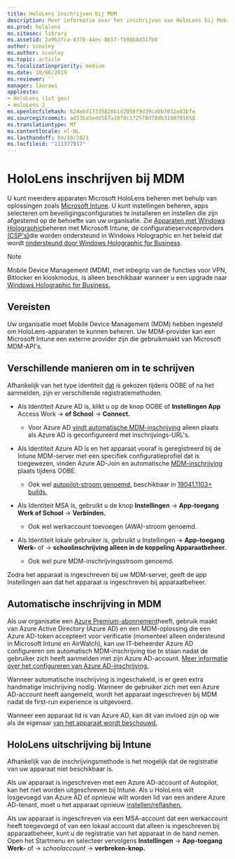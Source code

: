 ```yaml
---
title: HoloLens inschrijven bij MDM
description: Meer informatie over het inschrijven van HoloLens bij Mobile Device Management (MDM) voor eenvoudiger beheer van meerdere apparaten.
ms.prod: hololens
ms.sitesec: library
ms.assetid: 2a9b3fca-8370-44ec-8b57-fb98b8d317b0
author: scooley
ms.author: scooley
ms.topic: article
ms.localizationpriority: medium
ms.date: 10/06/2019
ms.reviewer: ''
manager: laurawi
appliesto:
- HoloLens (1st gen)
- HoloLens 2
ms.openlocfilehash: 624ebd17335820b1d2858f9d39cabb7032a83bfe
ms.sourcegitcommit: ad53ba5edd567a18f0c172578d78db3190701650
ms.translationtype: MT
ms.contentlocale: nl-NL
ms.lasthandoff: 04/19/2021
ms.locfileid: "111377917"
---
```

# <a name="enroll-hololens-in-mdm"></a>HoloLens inschrijven bij MDM

U kunt meerdere apparaten Microsoft HoloLens beheren met behulp van oplossingen zoals [Microsoft Intune](https://docs.microsoft.com/intune/windows-holographic-for-business). U kunt instellingen beheren, apps selecteren om beveiligingsconfiguraties te installeren en instellen die zijn afgestemd op de behoefte van uw organisatie. Zie [Apparaten met Windows Holographic](https://docs.microsoft.com/intune/windows-holographic-for-business)beheren met Microsoft Intune, de configuratieserviceproviders [(CSP's)](https://msdn.microsoft.com/windows/hardware/commercialize/customize/mdm/configuration-service-provider-reference#hololens)die worden ondersteund in Windows Holographic en het beleid dat wordt [ondersteund door Windows Holographic for Business](https://msdn.microsoft.com/windows/hardware/commercialize/customize/mdm/policy-configuration-service-provider#hololenspolicies).

> [!NOTE]
> Mobile Device Management (MDM), met inbegrip van de functies voor VPN, Bitlocker en kioskmodus, is alleen beschikbaar wanneer u een upgrade naar [Windows Holographic for Business.](hololens1-upgrade-enterprise.md)

## <a name="requirements"></a>Vereisten

 Uw organisatie moet Mobile Device Management (MDM) hebben ingesteld om HoloLens-apparaten te kunnen beheren. Uw MDM-provider kan een Microsoft Intune een externe provider zijn die gebruikmaakt van Microsoft MDM-API's.
 
## <a name="different-ways-to-enroll"></a>Verschillende manieren om in te schrijven

Afhankelijk van het type identiteit [dat](hololens-identity.md) is gekozen tijdens OOBE of na het aanmelden, zijn er verschillende registratiemethoden.

- Als Identiteit Azure AD is, klikt u op de knop OOBE of **Instellingen App** Access Work  ->  **of School**  ->  **Connect.**
    - Voor Azure AD [vindt automatische MDM-inschrijving](hololens-enroll-mdm.md#auto-enrollment-in-mdm) alleen plaats als Azure AD is geconfigureerd met inschrijvings-URL's.
     
- Als Identiteit Azure AD is en het apparaat vooraf is geregistreerd bij de Intune MDM-server met een specifiek configuratieprofiel dat is toegewezen, vinden Azure AD-Join en automatische [MDM-inschrijving](hololens-enroll-mdm.md#auto-enrollment-in-mdm) plaats tijdens OOBE.
    - Ook wel [autopilot-stroom genoemd,](hololens2-autopilot.md) beschikbaar in [19041.1103+ builds.](hololens-release-notes.md#windows-holographic-version-2004)
    

- Als Identiteit MSA is, gebruikt u de knop **Instellingen**  ->  **App-toegang Werk of School**  ->  **Verbinden.**
    - Ook wel werkaccount toevoegen (AWA)-stroom genoemd.
- Als Identiteit lokale gebruiker is, gebruikt u Instellingen   ->  **App-toegang Werk-** of  ->  **schoolinschrijving alleen in de koppeling Apparaatbeheer.**
    - Ook wel pure MDM-inschrijvingsstroom genoemd.

Zodra het apparaat is ingeschreven bij uw MDM-server, geeft de app Instellingen aan dat het apparaat is ingeschreven bij apparaatbeheer.

## <a name="auto-enrollment-in-mdm"></a>Automatische inschrijving in MDM

Als uw organisatie een [Azure Premium-abonnement](https://azure.microsoft.com/overview/)heeft, gebruik maakt van Azure Active Directory (Azure AD) en een MDM-oplossing die een Azure AD-token accepteert voor verificatie (momenteel alleen ondersteund in Microsoft Intune en AirWatch), kan uw IT-beheerder Azure AD configureren om automatisch MDM-inschrijving toe te staan nadat de gebruiker zich heeft aanmelden met zijn Azure AD-account. [Meer informatie over het configureren van Azure AD-inschrijving.](https://docs.microsoft.com/mem/intune/enrollment/windows-enroll#enable-windows-10-automatic-enrollment)

Wanneer automatische inschrijving is ingeschakeld, is er geen extra handmatige inschrijving nodig. Wanneer de gebruiker zich met een Azure AD-account heeft aangemeld, wordt het apparaat ingeschreven bij MDM nadat de first-run experience is uitgevoerd.

Wanneer een apparaat lid is van Azure AD, kan dit van invloed zijn op wie als de eigenaar [van het apparaat wordt beschouwd.](security-adminless-os.md#device-owner)

## <a name="unenroll-hololens-from-intune"></a>HoloLens uitschrijving bij Intune

Afhankelijk van de inschrijvingsmethode is het mogelijk dat de registratie van uw apparaat niet beschikbaar is.

Als uw apparaat is ingeschreven met een Azure AD-account of Autopilot, kan het niet worden uitgeschreven bij Intune. Als u HoloLens wilt losgevoegd van Azure AD of opnieuw wilt worden lid van een andere Azure AD-tenant, moet u het apparaat opnieuw [instellen/reflashen.](https://docs.microsoft.com/hololens/hololens-recovery#reset-the-device)

Als uw apparaat is ingeschreven via een MSA-account dat een werkaccount heeft toegevoegd of van een lokaal account dat alleen is ingeschreven bij apparaatbeheer, kunt u de registratie van het apparaat in de hand nemen. Open het Startmenu en selecteer vervolgens **Instellingen**  ->  **App-toegang Werk-** of  ->  *schoolaccount*  ->  **verbreken-knop.**